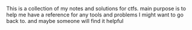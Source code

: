 This is a collection of my notes and solutions for ctfs. main purpose is to help me have a reference for any tools and problems I might want to go back to. and maybe someone will find it helpful 